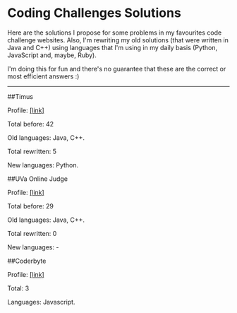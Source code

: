 Coding Challenges Solutions
===============

Here are the solutions I propose for some problems in my favourites code challenge websites. Also, I'm rewriting my old solutions (that were written in Java and C++) using languages that I'm using in my daily basis (Python, JavaScript and, maybe, Ruby).


I'm doing this for fun and there's no guarantee that these are the correct or most efficient answers :)

---

##Timus

Profile: [[link]](http://acm.timus.ru/author.aspx?id=66019)

Total before: 42

Old languages: Java, C++.

Total rewritten: 5

New languages: Python.

##UVa Online Judge

Profile: [[link]](http://uhunt.felix-halim.net/id/25806)

Total before: 29

Old languages: Java, C++.

Total rewritten: 0

New languages: -


##Coderbyte

Profile: [[link]](http://coderbyte.com/CodingArea/Profile/?user=milena#.U6cxEo2MVy8)

Total: 3

Languages: Javascript.